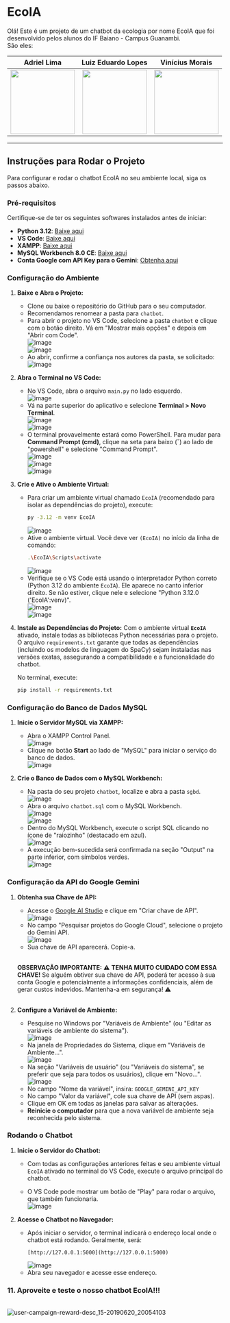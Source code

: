 # EcoIA
Olá! Este é um projeto de um chatbot da ecologia por nome EcoIA que foi desenvolvido pelos alunos do IF Baiano - Campus Guanambi.<br>
São eles: 

| Adriel Lima                                                                                   | Luiz Eduardo Lopes                                                                                 | Vinícius Morais                                                                                 |
| :---------------------------------------------------------------------------------------------: | :---------------------------------------------------------------------------------------------: | :---------------------------------------------------------------------------------------------: |
| <a href="https://www.instagram.com/wrttdriel/"><img src="https://github.com/user-attachments/assets/45e6c560-ff1b-4bd7-9ea0-2ec6b8cfc48a" width="150" height="150"></a> | <a href="https://www.instagram.com/luyzx_05/"><img src="https://github.com/user-attachments/assets/2492ec2f-3dd4-4b91-aede-0c1dbc602695" width="150" height="150"></a> | <a href="https://www.instagram.com/wtfvinaa/"><img src="https://github.com/user-attachments/assets/ed14cfb8-6721-43e9-a474-da1c94e16ee5" width="150" height="150"></a> |

---


## Instruções para Rodar o Projeto

Para configurar e rodar o chatbot EcoIA no seu ambiente local, siga os passos abaixo.

### Pré-requisitos

Certifique-se de ter os seguintes softwares instalados antes de iniciar:

* **Python 3.12**: [Baixe aqui](https://www.python.org/downloads/release/python-3120/)
* **VS Code**: [Baixe aqui](https://code.visualstudio.com/download)
* **XAMPP**: [Baixe aqui](https://www.apachefriends.org/pt_br/download.html)
* **MySQL Workbench 8.0 CE**: [Baixe aqui](https://dev.mysql.com/downloads/workbench/)
* **Conta Google com API Key para o Gemini**: [Obtenha aqui](https://aistudio.google.com/apikey)

### Configuração do Ambiente

1.  **Baixe e Abra o Projeto:**
    * Clone ou baixe o repositório do GitHub para o seu computador.
    * Recomendamos renomear a pasta para `chatbot`.
    * Para abrir o projeto no VS Code, selecione a pasta `chatbot` e clique com o botão direito. Vá em "Mostrar mais opções" e depois em "Abrir com Code".<br>
        ![image](https://github.com/user-attachments/assets/637e19b7-95ef-4f4e-9f2f-cf1bfa7040f7)<br>
        ![image](https://github.com/user-attachments/assets/47960288-5148-40be-97ce-df01809d1980)<br>
    * Ao abrir, confirme a confiança nos autores da pasta, se solicitado:<br>
        ![image](https://github.com/user-attachments/assets/bc4daeb9-b84f-4ada-837a-51215a025efd)

2.  **Abra o Terminal no VS Code:**
    * No VS Code, abra o arquivo `main.py` no lado esquerdo.<br>
        ![image](https://github.com/user-attachments/assets/13c42d7c-13d5-41fd-ae80-75f5c20af962)
    * Vá na parte superior do aplicativo e selecione **Terminal > Novo Terminal**.<br>
        ![image](https://github.com/user-attachments/assets/27569e8b-1ac0-4e7a-b600-ad85890bafc4)<br>
        ![image](https://github.com/user-attachments/assets/c76451a6-8252-4808-91ad-cd31fe61fe9b)<br>
    * O terminal provavelmente estará como PowerShell. Para mudar para **Command Prompt (cmd)**, clique na seta para baixo (ˇ) ao lado de "powershell" e selecione "Command Prompt".<br>
        ![image](https://github.com/user-attachments/assets/06a7a9cc-b192-437e-b4db-abee67938afe)<br>
        ![image](https://github.com/user-attachments/assets/81855581-1b0f-4807-8170-25d60e18cd98)<br>
        ![image](https://github.com/user-attachments/assets/8ff96cf7-a273-42d0-8bbc-1594054b3eb1)

3.  **Crie e Ative o Ambiente Virtual:**
    * Para criar um ambiente virtual chamado `EcoIA` (recomendado para isolar as dependências do projeto), execute:
        ```bash
        py -3.12 -m venv EcoIA
        ```
        ![image](https://github.com/user-attachments/assets/81281276-7d51-4ec7-96ce-03a051240a5d)
    * Ative o ambiente virtual. Você deve ver `(EcoIA)` no início da linha de comando:<br>
        ```bash
        .\EcoIA\Scripts\activate
        ```
        ![image](https://github.com/user-attachments/assets/64667b8a-891e-4f9c-a377-1f481c45ea4b)
    * Verifique se o VS Code está usando o interpretador Python correto (Python 3.12 do ambiente `EcoIA`). Ele aparece no canto inferior direito. Se não estiver, clique nele e selecione "Python 3.12.0 ('EcoIA':venv)".<br>
        ![image](https://github.com/user-attachments/assets/f20aa7ae-2743-4363-b120-db727df2577b)<br>
        ![image](https://github.com/user-attachments/assets/e6c3e9ae-e026-47d5-a5c5-4f691a7ccefd)

4.  **Instale as Dependências do Projeto:**
    Com o ambiente virtual **`EcoIA`** ativado, instale todas as bibliotecas Python necessárias para o projeto. O arquivo `requirements.txt` garante que todas as dependências (incluindo os modelos de linguagem do SpaCy) sejam instaladas nas versões exatas, assegurando a compatibilidade e a funcionalidade do chatbot.

    No terminal, execute:
    ```bash
    pip install -r requirements.txt
    ```

### Configuração do Banco de Dados MySQL

1.  **Inicie o Servidor MySQL via XAMPP:**
    * Abra o XAMPP Control Panel.<br>
        ![image](https://github.com/user-attachments/assets/ba04212d-18c2-450e-b7b9-505ba6b9ca67)<br>
    * Clique no botão **Start** ao lado de "MySQL" para iniciar o serviço do banco de dados.<br>
        ![image](https://github.com/user-attachments/assets/66e2e501-3b38-49ad-982b-fbd4f8fb1f64)

2.  **Crie o Banco de Dados com o MySQL Workbench:**
    * Na pasta do seu projeto `chatbot`, localize e abra a pasta `sgbd`.<br>
        ![image](https://github.com/user-attachments/assets/3813ce80-16f7-4950-af6f-e63f2badebc2)<br>
    * Abra o arquivo `chatbot.sql` com o MySQL Workbench.<br>
        ![image](https://github.com/user-attachments/assets/72d4d829-8bcd-4c6d-b27e-f66834003d75)<br>
        ![image](https://github.com/user-attachments/assets/ff19ea6a-e38f-4ccc-9e86-0ea85a75ac90)<br>
    * Dentro do MySQL Workbench, execute o script SQL clicando no ícone de "raiozinho" (destacado em azul).<br>
        ![image](https://github.com/user-attachments/assets/edad63cc-f7eb-41aa-b153-93f0e6aef44b)<br>
    * A execução bem-sucedida será confirmada na seção "Output" na parte inferior, com símbolos verdes.<br>
        ![image](https://github.com/user-attachments/assets/f04a2976-5111-4aed-91a8-aa029ef5dd52)

### Configuração da API do Google Gemini

1.  **Obtenha sua Chave de API:**
    * Acesse o [Google AI Studio](https://aistudio.google.com/apikey) e clique em "Criar chave de API".<br>
        ![image](https://github.com/user-attachments/assets/890ec6fd-e582-4e34-b196-7befa2c661d7)<br>
    * No campo "Pesquisar projetos do Google Cloud", selecione o projeto do Gemini API.<br>
        ![image](https://github.com/user-attachments/assets/5e34cc08-1935-427e-9c6c-872003091238)<br>
    * Sua chave de API aparecerá. Copie-a.

    <br>**OBSERVAÇÃO IMPORTANTE:** ⚠️ **TENHA MUITO CUIDADO COM ESSA CHAVE!** Se alguém obtiver sua chave de API, poderá ter acesso à sua conta Google e potencialmente a informações confidenciais, além de gerar custos indevidos. Mantenha-a em segurança! ⚠️<br><br>

2.  **Configure a Variável de Ambiente:**
    * Pesquise no Windows por "Variáveis de Ambiente" (ou "Editar as variáveis de ambiente do sistema").<br>
        ![image](https://github.com/user-attachments/assets/04f78028-5b99-4f53-90eb-c8c3cc9470c0)<br>
    * Na janela de Propriedades do Sistema, clique em "Variáveis de Ambiente...".<br>
        ![image](https://github.com/user-attachments/assets/193d2545-f4ad-421e-9823-77ab66222ea5)<br>
    * Na seção "Variáveis de usuário" (ou "Variáveis do sistema", se preferir que seja para todos os usuários), clique em "Novo...".<br>
        ![image](https://github.com/user-attachments/assets/d56145d2-a561-4548-b96a-a974c98e23b9)<br>
    * No campo "Nome da variável", insira: `GOOGLE_GEMINI_API_KEY`
    * No campo "Valor da variável", cole sua chave de API (sem aspas).
    * Clique em OK em todas as janelas para salvar as alterações.
    * **Reinicie o computador** para que a nova variável de ambiente seja reconhecida pelo sistema.

### Rodando o Chatbot

1.  **Inicie o Servidor do Chatbot:**
    * Com todas as configurações anteriores feitas e seu ambiente virtual `EcoIA` ativado no terminal do VS Code, execute o arquivo principal do chatbot. 

    * O VS Code pode mostrar um botão de "Play" para rodar o arquivo, que também funcionaria.<br>
        ![image](https://github.com/user-attachments/assets/1142e0ab-cdba-470d-b59b-62154bd3d1e8)

2.  **Acesse o Chatbot no Navegador:**
    * Após iniciar o servidor, o terminal indicará o endereço local onde o chatbot está rodando. Geralmente, será:
        ```
        [http://127.0.0.1:5000](http://127.0.0.1:5000)
        ```
        ![image](https://github.com/user-attachments/assets/a095dad3-d04c-4729-ba70-02030db6ede7)<br>
    * Abra seu navegador e acesse esse endereço.

### 11. Aproveite e teste o nosso chatbot EcoIA!!!<br>
<br>![user-campaign-reward-desc_15-20190620_20054103](https://github.com/user-attachments/assets/39459ec7-5425-41df-9464-6584424d2a4e)
